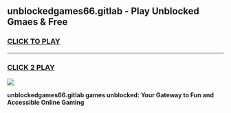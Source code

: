 
## unblockedgames66.gitlab - Play Unblocked Gmaes & Free
<h3>
<a href="https://news.freeplayer.one?title=unblockedgames66.gitlab&ref=23F">CLICK TO PLAY</a></h3>
<hr>

<h3>
<a href="https://news.freeplayer.one?title=unblockedgames66.gitlab&ref=23F">CLICK 2 PLAY</a>
  
</h3>

<a href="https://news.freeplayer.one?title=unblockedgames66.gitlab&ref=23F/"><img src="https://clearcache.store/games.png"></a>


**unblockedgames66.gitlab games unblocked: Your Gateway to Fun and Accessible Online Gaming**
